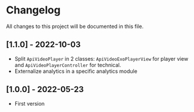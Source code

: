# Changelog

All changes to this project will be documented in this file.

## [1.1.0] - 2022-10-03

- Split `ApiVideoPlayer` in 2 classes: `ApiVideoExoPlayerView` for player view and `ApiVideoPlayerController` for
  technical.
- Externalize analytics in a specific analytics module

## [1.0.0] - 2022-05-23

- First version
